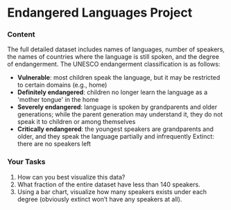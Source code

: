 
# Endangered Languages Project

### Content
The full detailed dataset includes names of languages, number of speakers, the names of countries where the language is still spoken, and the degree of endangerment. The UNESCO endangerment classification is as follows:

- **Vulnerable**: most children speak the language, but it may be restricted to certain domains (e.g., home)
- **Definitely endangered**: children no longer learn the language as a 'mother tongue' in the home
- **Severely endangered**: language is spoken by grandparents and older generations; while the parent generation may understand it, they do not speak it to children or among themselves
- **Critically endangered**: the youngest speakers are grandparents and older, and they speak the language partially and infrequently
Extinct: there are no speakers left


### Your Tasks
1. How can you best visualize this data?
2. What fraction of the entire dataset have less than 140 speakers.
3. Using a bar chart, visualize how many speakers exists under each degree (obviously extinct won’t have any speakers at all).

